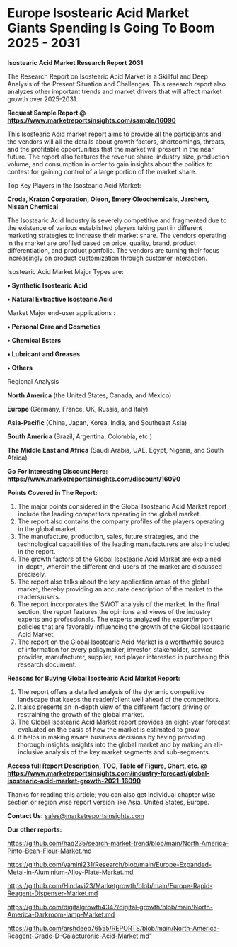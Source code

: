 # Europe Isostearic Acid Market Giants Spending Is Going To Boom 2025 - 2031

<strong>Isostearic Acid Market Research Report 2031</strong>

The Research Report on Isostearic Acid Market is a Skillful and Deep Analysis of the Present Situation and Challenges. This research report also analyzes other important trends and market drivers that will affect market growth over 2025-2031.

<strong>Request Sample Report @ <a href=https://www.marketreportsinsights.com/sample/16090>https://www.marketreportsinsights.com/sample/16090</a></strong>

This Isostearic Acid market report aims to provide all the participants and the vendors will all the details about growth factors, shortcomings, threats, and the profitable opportunities that the market will present in the near future. The report also features the revenue share, industry size, production volume, and consumption in order to gain insights about the politics to contest for gaining control of a large portion of the market share.

Top Key Players in the Isostearic Acid Market:

<strong>Croda, Kraton Corporation, Oleon, Emery Oleochemicals, Jarchem, Nissan Chemical</strong>

The Isostearic Acid Industry is severely competitive and fragmented due to the existence of various established players taking part in different marketing strategies to increase their market share. The vendors operating in the market are profiled based on price, quality, brand, product differentiation, and product portfolio. The vendors are turning their focus increasingly on product customization through customer interaction.

Isostearic Acid Market Major Types are:

<strong>• Synthetic Isostearic Acid

• Natural Extractive Isostearic Acid</strong>

Market Major end-user applications :

<strong>• Personal Care and Cosmetics

• Chemical Esters

• Lubricant and Greases

• Others</strong>

Regional Analysis

</u><strong><b>North America</b></strong> (the United States, Canada, and Mexico)

<strong><b>Europe </b></strong>(Germany, France, UK, Russia, and Italy)

<strong><b>Asia-Pacific</b></strong> (China, Japan, Korea, India, and Southeast Asia)

<strong><b>South America</b></strong> (Brazil, Argentina, Colombia, etc.)

<strong><b>The Middle East and Africa</b></strong> (Saudi Arabia, UAE, Egypt, Nigeria, and South Africa)

<strong>Go For Interesting Discount Here: <a href=https://www.marketreportsinsights.com/discount/16090>https://www.marketreportsinsights.com/discount/16090</a></strong>

<strong>Points Covered in The Report:</strong>
<ol>
  <li>The major points considered in the Global Isostearic Acid Market report include the leading competitors operating in the global market.</li>
  <li>The report also contains the company profiles of the players operating in the global market.</li>
  <li>The manufacture, production, sales, future strategies, and the technological capabilities of the leading manufacturers are also included in the report.</li>
  <li>The growth factors of the Global Isostearic Acid Market are explained in-depth, wherein the different end-users of the market are discussed precisely.</li>
  <li>The report also talks about the key application areas of the global market, thereby providing an accurate description of the market to the readers/users.</li>
  <li>The report incorporates the SWOT analysis of the market. In the final section, the report features the opinions and views of the industry experts and professionals. The experts analyzed the export/import policies that are favorably influencing the growth of the Global Isostearic Acid Market.</li>
  <li>The report on the Global Isostearic Acid Market is a worthwhile source of information for every policymaker, investor, stakeholder, service provider, manufacturer, supplier, and player interested in purchasing this research document.</li>
</ol>
<strong>Reasons for Buying Global Isostearic Acid Market Report:</strong>

<ol>
  <li>The report offers a detailed analysis of the dynamic competitive landscape that keeps the reader/client well ahead of the competitors.</li>
  <li>It also presents an in-depth view of the different factors driving or restraining the growth of the global market.</li>
  <li>The Global Isostearic Acid Market report provides an eight-year forecast evaluated on the basis of how the market is estimated to grow.</li>
  <li>It helps in making aware business decisions by having providing thorough insights insights into the global market and by making an all-inclusive analysis of the key market segments and sub-segments.</li>
</ol>
<strong>Access full Report Description, TOC, Table of Figure, Chart, etc. @ <a href=https://www.marketreportsinsights.com/industry-forecast/global-isostearic-acid-market-growth-2021-16090>https://www.marketreportsinsights.com/industry-forecast/global-isostearic-acid-market-growth-2021-16090</a></strong>


Thanks for reading this article; you can also get individual chapter wise section or region wise report version like Asia, United States, Europe.

<strong>Contact Us:</strong>
sales@marketreportsinsights.com

<strong>Our other reports:</strong>

<a href=https://github.com/haq235/search-market-trend/blob/main/North-America-Pinto-Bean-Flour-Market.md>https://github.com/haq235/search-market-trend/blob/main/North-America-Pinto-Bean-Flour-Market.md</a>

<a href=https://github.com/yamini231/Research/blob/main/Europe-Expanded-Metal-in-Aluminium-Alloy-Plate-Market.md>https://github.com/yamini231/Research/blob/main/Europe-Expanded-Metal-in-Aluminium-Alloy-Plate-Market.md</a>

<a href=https://github.com/Hindavi23/Marketgrowth/blob/main/Europe-Rapid-Reagent-Dispenser-Market.md>https://github.com/Hindavi23/Marketgrowth/blob/main/Europe-Rapid-Reagent-Dispenser-Market.md</a>

<a href=https://github.com/digitalgrowth4347/digital-growth/blob/main/North-America-Darkroom-lamp-Market.md>https://github.com/digitalgrowth4347/digital-growth/blob/main/North-America-Darkroom-lamp-Market.md</a>

<a href=https://github.com/arshdeep76555/REPORTS/blob/main/North-America-Reagent-Grade-D-Galacturonic-Acid-Market.md>https://github.com/arshdeep76555/REPORTS/blob/main/North-America-Reagent-Grade-D-Galacturonic-Acid-Market.md</a>"
